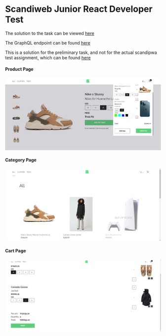 # Scandiweb Junior React Developer Test

The solution to the task can be viewed [here](https://gzveriachvili.github.io/sw-erd-test/)

The GraphQL endpoint can be found [here](https://github.com/scandiweb/junior-react-endpoint)

This is a solution for the preliminary task, and not for the actual scandipwa test assignment, which can be found [here](https://github.com/scandipwa/scandipwa/issues/889)

#### Product Page

![Product Page](/src/assets/sample_image.png)

#### Category Page

![Category Page](/src/assets/sample_image_3.png)

#### Cart Page

![Cart Page](/src/assets/sample_image_2.png)

